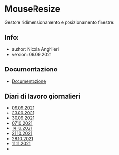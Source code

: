 # MouseResize
Gestore ridimensionamento e posizionamento finestre:

## Info:
- author: Nicola Anghileri
- version: 09.09.2021

## Documentazione
- [Documentazione](./Doc/Documentazione.md)

## Diari di lavoro giornalieri
- [09.09.2021](./Diari/2021-09-09_MouseResize.md)
- [23.09.2021](./Diari/2021-09-23_MouseResize.md)
- [30.09.2021](./Diari/2021-09-30_MouseResize.md)
- [07.10.2021](./Diari/2021-10-07_MouseResize.md)
- [14.10.2021](./Diari/2021-10-14_MouseResize.md)
- [21.10.2021](./Diari/2021-10-21_MouseResize.md)
- [28.10.2021](./Diari/2021-10-28_MouseResize.md)
- [11.11.2021](./Diari/2021-11-11_MouseResize.md)
- 






